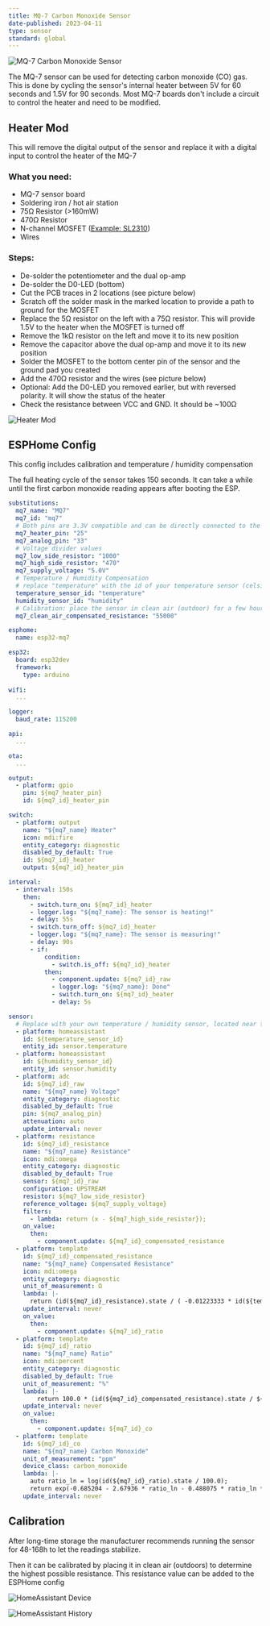 ```yaml
---
title: MQ-7 Carbon Monoxide Sensor
date-published: 2023-04-11
type: sensor
standard: global
---
```


![MQ-7 Carbon Monoxide Sensor](mq-7.png "MQ-7 Carbon Monoxide Sensor")

The MQ-7 sensor can be used for detecting carbon monoxide (CO) gas. This is done by cycling the sensor's internal heater between 5V for 60 seconds and 1.5V for 90 seconds. Most MQ-7 boards don't include a circuit to control the heater and need to be modified.

## Heater Mod

This will remove the digital output of the sensor and replace it with a digital input to control the heater of the MQ-7

### What you need:

 - MQ-7 sensor board
 - Soldering iron / hot air station
 - 75Ω Resistor (>160mW)
 - 470Ω Resistor
 - N-channel MOSFET ([Example: SL2310](https://www.lcsc.com/product-detail/MOSFETs_Slkor-SLKORMICRO-Elec-SL2310_C400798.html))
 - Wires

### Steps:

 - De-solder the potentiometer and the dual op-amp
 - De-solder the D0-LED (bottom)
 - Cut the PCB traces in 2 locations (see picture below)
 - Scratch off the solder mask in the marked location to provide a path to ground for the MOSFET
 - Replace the 5Ω resistor on the left with a 75Ω resistor. This will provide 1.5V to the heater when the MOSFET is turned off
 - Remove the 1kΩ resistor on the left and move it to its new position
 - Remove the capacitor above the dual op-amp and move it to its new position
 - Solder the MOSFET to the bottom center pin of the sensor and the ground pad you created
 - Add the 470Ω resistor and the wires (see picture below)
 - Optional: Add the D0-LED you removed earlier, but with reversed polarity. It will show the status of the heater
 - Check the resistance between VCC and GND. It should be ~100Ω

![Heater Mod](mq-7-heater-mod.png "Heater Mod")

## ESPHome Config

This config includes calibration and temperature / humidity compensation

The full heating cycle of the sensor takes 150 seconds. It can take a while until the first carbon monoxide reading appears after booting the ESP.

```yaml
substitutions:
  mq7_name: "MQ7"
  mq7_id: "mq7"
  # Both pins are 3.3V compatible and can be directly connected to the ESP if you followed the heater mod tutorial
  mq7_heater_pin: "25"
  mq7_analog_pin: "33"
  # Voltage divider values
  mq7_low_side_resistor: "1000"
  mq7_high_side_resistor: "470"
  mq7_supply_voltage: "5.0V"
  # Temperature / Humidity Compensation
  # replace "temperature" with the id of your temperature sensor (celsius) and "humidity" with the id of your humidity sensor
  temperature_sensor_id: "temperature"
  humidity_sensor_id: "humidity"
  # Calibration: place the sensor in clean air (outdoor) for a few hours and use the value of mq7_compensated_resistance
  mq7_clean_air_compensated_resistance: "55000"

esphome:
  name: esp32-mq7

esp32:
  board: esp32dev
  framework:
    type: arduino
    
wifi:
  ...

logger:
  baud_rate: 115200

api:
  ...

ota:
  ...

output:
  - platform: gpio
    pin: ${mq7_heater_pin}
    id: ${mq7_id}_heater_pin

switch:
  - platform: output
    name: "${mq7_name} Heater"
    icon: mdi:fire
    entity_category: diagnostic
    disabled_by_default: True
    id: ${mq7_id}_heater
    output: ${mq7_id}_heater_pin

interval:
  - interval: 150s
    then:
      - switch.turn_on: ${mq7_id}_heater
      - logger.log: "${mq7_name}: The sensor is heating!"
      - delay: 55s
      - switch.turn_off: ${mq7_id}_heater
      - logger.log: "${mq7_name}: The sensor is measuring!"
      - delay: 90s
      - if:
          condition:
            - switch.is_off: ${mq7_id}_heater
          then:
            - component.update: ${mq7_id}_raw
            - logger.log: "${mq7_name}: Done"
            - switch.turn_on: ${mq7_id}_heater
            - delay: 5s

sensor:
  # Replace with your own temperature / humidity sensor, located near the MQ-7
  - platform: homeassistant
    id: ${temperature_sensor_id}
    entity_id: sensor.temperature
  - platform: homeassistant
    id: ${humidity_sensor_id}
    entity_id: sensor.humidity
  - platform: adc
    id: ${mq7_id}_raw
    name: "${mq7_name} Voltage"
    entity_category: diagnostic
    disabled_by_default: True
    pin: ${mq7_analog_pin}
    attenuation: auto
    update_interval: never
  - platform: resistance
    id: ${mq7_id}_resistance
    name: "${mq7_name} Resistance"
    icon: mdi:omega
    entity_category: diagnostic
    disabled_by_default: True
    sensor: ${mq7_id}_raw
    configuration: UPSTREAM
    resistor: ${mq7_low_side_resistor}
    reference_voltage: ${mq7_supply_voltage}
    filters:
      - lambda: return (x - ${mq7_high_side_resistor});
    on_value:
      then:
        - component.update: ${mq7_id}_compensated_resistance
  - platform: template
    id: ${mq7_id}_compensated_resistance
    name: "${mq7_name} Compensated Resistance"
    icon: mdi:omega
    entity_category: diagnostic
    unit_of_measurement: Ω
    lambda: |-
      return (id(${mq7_id}_resistance).state / ( -0.01223333 * id(${temperature_sensor_id}).state -0.00609615 * id(${humidity_sensor_id}).state + 1.70860897));
    update_interval: never
    on_value:
      then:
        - component.update: ${mq7_id}_ratio
  - platform: template
    id: ${mq7_id}_ratio
    name: "${mq7_name} Ratio"
    icon: mdi:percent
    entity_category: diagnostic
    disabled_by_default: True
    unit_of_measurement: "%"
    lambda: |-
        return 100.0 * (id(${mq7_id}_compensated_resistance).state / ${mq7_clean_air_compensated_resistance});
    update_interval: never
    on_value:
      then:
        - component.update: ${mq7_id}_co
  - platform: template
    id: ${mq7_id}_co
    name: "${mq7_name} Carbon Monoxide"
    unit_of_measurement: "ppm"
    device_class: carbon_monoxide
    lambda: |-
      auto ratio_ln = log(id(${mq7_id}_ratio).state / 100.0);
      return exp(-0.685204 - 2.67936 * ratio_ln - 0.488075 * ratio_ln * ratio_ln - 0.07818 * ratio_ln * ratio_ln * ratio_ln);
    update_interval: never
```

## Calibration

After long-time storage the manufacturer recommends running the sensor for 48-168h to let the readings stabilize.

Then it can be calibrated by placing it in clean air (outdoors) to determine the highest possible resistance. This resistance value can be added to the ESPHome config

![HomeAssistant Device](mq-7-device.png "HomeAssistant Device")

![HomeAssistant History](mq-7-history.png "HomeAssistant History")

